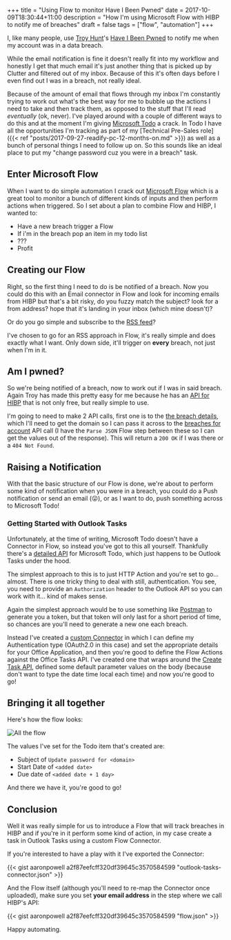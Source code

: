 +++
title = "Using Flow to monitor Have I Been Pwned"
date = 2017-10-09T18:30:44+11:00
description = "How I'm using Microsoft Flow with HIBP to notify me of breaches"
draft = false
tags = ["flow", "automation"]
+++

I, like many people, use [Troy Hunt](https://troyhunt.com)'s [Have I Been Pwned](https://haveibeenpwned.com) to notify me when my account was in a data breach.

While the email notification is fine it doesn't really fit into my workflow and honestly I get that much email it's just another thing that is picked up by Clutter and filtered out of my inbox. Because of this it's often days before I even find out I was in a breach, not really ideal.

Because of the amount of email that flows through my inbox I'm constantly trying to work out what's the best way for me to bubble up the actions I need to take and then track them, as opposed to the stuff that I'll read _eventually_ (ok, never). I've played around with a couple of different ways to do this and at the moment I'm giving [Microsoft Todo](https://todo.microsoft.com/) a crack. In Todo I have all the opportunities I'm tracking as part of my [Technical Pre-Sales role]({{< ref "posts/2017-09-27-readify-pc-12-months-on.md" >}}) as well as a bunch of personal things I need to follow up on. So this sounds like an ideal place to put my "change password cuz you were in a breach" task.

## Enter Microsoft Flow

When I want to do simple automation I crack out [Microsoft Flow](https://flow.microsoft.com/) which is a great tool to monitor a bunch of different kinds of inputs and then perform actions when triggered. So I set about a plan to combine Flow and HIBP, I wanted to:

- Have a new breach trigger a Flow
- If i'm in the breach pop an item in my todo list
- ???
- Profit

## Creating our Flow

Right, so the first thing I need to do is be notified of a breach. Now you could do this with an Email connector in Flow and look for incoming emails from HIBP but that's a bit risky, do you fuzzy match the subject? look for a from address? hope that it's landing in your inbox (which mine doesn't)?

Or do you go simple and subscribe to the [RSS feed](https://feeds.feedburner.com/HaveIBeenPwnedLatestBreaches)?

I've chosen to go for an RSS approach in Flow, it's really simple and does exactly what I want. Only down side, it'll trigger on **every** breach, not just when I'm in it.

## Am I pwned?

So we're being notified of a breach, now to work out if I was in said breach. Again Troy has made this pretty easy for me because he has an [API for HIBP](https://haveibeenpwned.com/API/v2) that is not only free, but really simple to use.

I'm going to need to make 2 API calls, first one is to the [the breach details](https://haveibeenpwned.com/API/v2#SingleBreach), which I'll need to get the domain so I can pass it across to the [breaches for account](https://haveibeenpwned.com/API/v2#BreachesForAccount) API call (I have the `Parse JSON` Flow step between these so I can get the values out of the response). This will return a `200 OK` if I was there or a `404 Not Found`.

## Raising a Notification

With that the basic structure of our Flow is done, we're about to perform some kind of notification when you were in a breach, you could do a Push notification or send an email (:stuck_out_tongue:), or as I want to do, push something across to Microsoft Todo!

### Getting Started with Outlook Tasks

Unfortunately, at the time of writing, Microsoft Todo doesn't have a Connector in Flow, so instead you've got to this all yourself. Thankfully there's a [detailed API](https://msdn.microsoft.com/en-us/office/office365/api/task-rest-operations) for Microsoft Todo, which just happens to be Outlook Tasks under the hood.

The simplest approach to this is to just HTTP Action and you're set to go... almost. There is one tricky thing to deal with still, authentication. You see, you need to provide an `Authorization` header to the Outlook API so you can work with it... kind of makes sense.

Again the simplest approach would be to use something like [Postman](https://www.getpostman.com/) to generate you a token, but that token will only last for a short period of time, so chances are you'll need to generate a new one each breach.

Instead I've created a [custom Connector](https://flow.microsoft.com/en-us/documentation/register-custom-api/) in which I can define my Authentication type (OAuth2.0 in this case) and set the appropriate details for your Office Application, and then you're good to define the Flow Actions against the Office Tasks API. I've created one that wraps around the [Create Task API](https://msdn.microsoft.com/en-us/office/office365/api/task-rest-operations?f=255&MSPPError=-2147217396#create-tasks), defined some default parameter values on the body (because don't want to type the date time local each time) and now you're good to go!

## Bringing it all together

Here's how the flow looks:

![All the flow](/images/flow-hibp-todo/flow-for-hibp.png)

The values I've set for the Todo item that's created are:

- Subject of `Update password for <domain>`
- Start Date of `<added date>`
- Due date of `<added date + 1 day>`

And there we have it, you're good to go!

## Conclusion

Well it was really simple for us to introduce a Flow that will track breaches in HIBP and if you're in it perform some kind of action, in my case create a task in Outlook Tasks using a custom Flow Connector.

If you're interested to have a play with it I've exported the Connector:

{{< gist aaronpowell a2f87eefcff320df39645c3570584599 "outlook-tasks-connector.json" >}}

And the Flow itself (although you'll need to re-map the Connector once uploaded), make sure you set **your email address** in the step where we call HIBP's API:

{{< gist aaronpowell a2f87eefcff320df39645c3570584599 "flow.json" >}}

Happy automating.